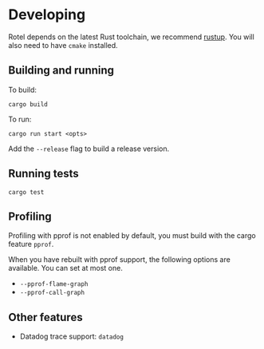 # Developing

Rotel depends on the latest Rust toolchain, we recommend [rustup](https://rustup.rs/). You will also need to have `cmake` installed.

## Building and running

To build:
```shell
cargo build
```

To run:
```shell
cargo run start <opts>
```

Add the `--release` flag to build a release version.

## Running tests

```shell
cargo test
```

## Profiling

Profiling with pprof is not enabled by default, you must build with the cargo feature `pprof`. 

When you have rebuilt with pprof support, the following options are available. You can set at most one.

* `--pprof-flame-graph`
* `--pprof-call-graph`

## Other features

* Datadog trace support: `datadog`
